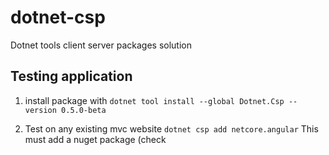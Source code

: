 # dotnet-csp
Dotnet tools client server packages solution


## Testing application

1. install package with `dotnet tool install --global Dotnet.Csp --version 0.5.0-beta`

2. Test on any existing mvc website `dotnet csp add netcore.angular`
   This must add a nuget package (check
